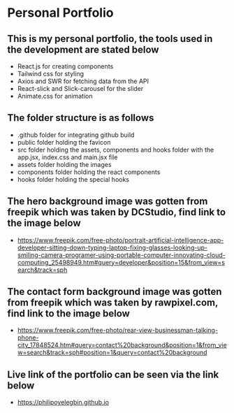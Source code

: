 # Personal Portfolio

## This is my personal portfolio, the tools used in the development are stated below
- React.js for creating components
- Tailwind css for styling
- Axios and SWR for fetching data from the API
- React-slick and Slick-carousel for the slider
- Animate.css for animation

## The folder structure is as follows
- .github folder for integrating github build
- public folder holding the favicon
- src folder holding the assets, components and hooks folder with the app.jsx, index.css and main.jsx file
- assets folder holding the images
- components folder holding the react components
- hooks folder holding the special hooks

## The hero background image was gotten from freepik which was taken by DCStudio, find link to the image below
- https://www.freepik.com/free-photo/portrait-artificial-intelligence-app-developer-sitting-down-typing-laptop-fixing-glasses-looking-up-smiling-camera-programer-using-portable-computer-innovating-cloud-computing_25498949.htm#query=developer&position=15&from_view=search&track=sph

## The contact form background image was gotten from freepik which was taken by rawpixel.com, find link to the image below
- https://www.freepik.com/free-photo/rear-view-businessman-talking-phone-city_17848524.htm#query=contact%20background&position=1&from_view=search&track=sph#position=1&query=contact%20background

## Live link of the portfolio can be seen via the link below
- https://philipoyelegbin.github.io